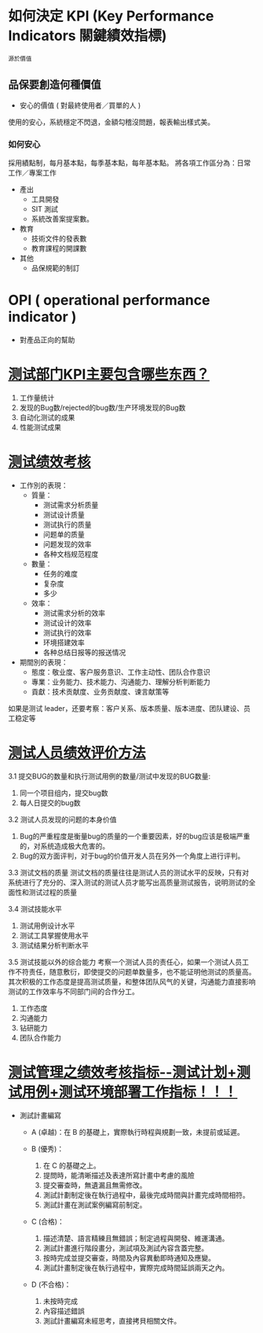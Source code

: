 # 如何決定 KPI (Key Performance Indicators 關鍵績效指標)

    源於價值

## 品保要創造何種價值

* 安心的價值 ( 對最終使用者／買單的人 )

使用的安心，系統穩定不閃退，金額勾稽沒問題，報表輸出樣式美。
    
### 如何安心
採用績點制，每月基本點，每季基本點，每年基本點。
將各項工作區分為：日常工作／專案工作

* 產出
    * 工具開發
    * SIT 測試
    * 系統改善案提案數。
* 教育
    * 技術文件的發表數
    * 教育課程的開課數
* 其他
    * 品保規範的制訂

# OPI ( operational performance indicator )
* 對產品正向的幫助

# [测试部门KPI主要包含哪些东西？](http://bbs.51testing.com/thread-696160-1-1.html)
1. 工作量统计
2. 发现的Bug数/rejected的bug数/生产环境发现的Bug数
3. 自动化测试的成果
4. 性能测试成果

# [测试绩效考核](http://www.51testing.com/html/76/220076-821784.html)
* 工作別的表現：    
    * 質量：
        * 测试需求分析质量
        * 测试设计质量
        * 测试执行的质量
        * 问题单的质量
        * 问题发现的效率
        * 各种文档规范程度      
    * 數量：
        * 任务的难度
        * 复杂度
        * 多少
    * 效率：
        * 测试需求分析的效率
        * 测试设计的效率
        * 测试执行的效率
        * 环境搭建效率
        * 各种总结日报等的报送情况
* 期間別的表現：
    * 態度：敬业度、客户服务意识、工作主动性、团队合作意识
    * 專業：业务能力、技术能力、沟通能力、理解分析判断能力  
    * 貢獻：技术贡献度、业务贡献度、谏言献策等

如果是测试 leader，还要考察：客户关系、版本质量、版本进度、团队建设、员工稳定等

# [测试人员绩效评价方法](https://blog.csdn.net/xifeijian/article/details/8298885)
3.1 提交BUG的数量和执行测试用例的数量/测试中发现的BUG数量:
1. 同一个项目组内，提交bug数
2. 每人日提交的bug数

3.2 测试人员发现的问题的本身价值
1. Bug的严重程度是衡量bug的质量的一个重要因素，好的bug应该是极端严重的，对系统造成极大危害的。
2. Bug的双方面评判，对于bug的价值开发人员在另外一个角度上进行评判。

3.3 测试文档的质量
    测试文档的质量往往是测试人员的测试水平的反映，只有对系统进行了充分的、深入测试的测试人员才能写出高质量测试报告，说明测试的全面性和测试过程的质量

3.4 测试技能水平
1. 测试用例设计水平
2. 测试工具掌握使用水平
3. 测试结果分析判断水平

3.5 测试技能以外的综合能力
    考察一个测试人员的责任心，如果一个测试人员工作不符责任，随意敷衍，即使提交的问题单数量多，也不能证明他测试的质量高。
    其次积极的工作态度是提高测试质量，和整体团队风气的关键，沟通能力直接影响测试的工作效率与不同部门间的合作分工。
1. 工作态度
2. 沟通能力
3. 钻研能力
4. 团队合作能力

# [测试管理之绩效考核指标--测试计划+测试用例+测试环境部署工作指标！！！](http://www.blogjava.net/lijun_li/archive/2010/07/29/327499.html?spm=a2c4e.11153940.blogcont411270.4.5d7170a5x4KGz7)

* 測試計畫編寫
    * A (卓越)：在 B 的基礎上，實際執行時程與規劃一致，未提前或延遲。
    * B (優秀)：
        1. 在 C 的基礎之上。
        2. 提問時，能清晰描述及表達所寫計畫中考慮的風險
        3. 提交審查時，無遺漏且無需修改。
        4. 測試計劃制定後在執行過程中，最後完成時間與計畫完成時間相符。
        5. 測試計畫在測試案例編寫前制定。
        
    * C (合格)：
        1. 描述清楚、語言精練且無錯誤；制定過程與開發、維運溝通。
        2. 測試計畫進行階段畫分，測試項及測試內容含蓋完整。
        3. 按時完成並提交審查，時間及內容異動即時通知及應變。
        4. 測試計畫制定後在執行過程中，實際完成時間延誤兩天之內。

    * D (不合格)：
        1. 未按時完成
        2. 內容描述錯誤
        3. 測試計畫編寫未經思考，直接拷貝相關文件。






        